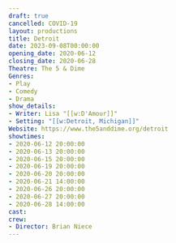 ```yaml
---
draft: true
cancelled: COVID-19
layout: productions
title: Detroit
date: 2023-09-08T00:00:00
opening_date: 2020-06-12
closing_date: 2020-06-28
Theatre: The 5 & Dime
Genres: 
- Play
- Comedy
- Drama
show_details:
- Writer: Lisa "[[w:D'Amour]]"
- Setting: "[[w:Detroit, Michigan]]"
Website: https://www.the5anddime.org/detroit
showtimes:
- 2020-06-12 20:00:00
- 2020-06-13 20:00:00
- 2020-06-15 20:00:00
- 2020-06-19 20:00:00
- 2020-06-20 20:00:00
- 2020-06-21 14:00:00
- 2020-06-26 20:00:00
- 2020-06-27 20:00:00
- 2020-06-28 14:00:00
cast:
crew:
- Director: Brian Niece
---
```

